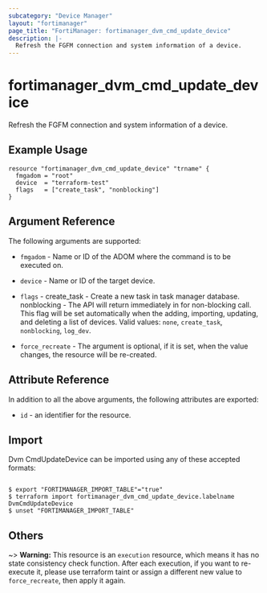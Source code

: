 ```yaml
---
subcategory: "Device Manager"
layout: "fortimanager"
page_title: "FortiManager: fortimanager_dvm_cmd_update_device"
description: |-
  Refresh the FGFM connection and system information of a device.
---
```


# fortimanager_dvm_cmd_update_device
Refresh the FGFM connection and system information of a device.

## Example Usage

```hcl
resource "fortimanager_dvm_cmd_update_device" "trname" {
  fmgadom = "root"
  device  = "terraform-test"
  flags   = ["create_task", "nonblocking"]
}
```

## Argument Reference


The following arguments are supported:


* `fmgadom` - Name or ID of the ADOM where the command is to be executed on.
* `device` - Name or ID of the target device.
* `flags` - create_task - Create a new task in task manager database. nonblocking - The API will return immediately in for non-blocking call. This flag will be set automatically when the adding, importing, updating, and deleting a list of devices. Valid values: `none`, `create_task`, `nonblocking`, `log_dev`.

* `force_recreate` - The argument is optional, if it is set, when the value changes, the resource will be re-created.


## Attribute Reference

In addition to all the above arguments, the following attributes are exported:
* `id` - an identifier for the resource.

## Import

Dvm CmdUpdateDevice can be imported using any of these accepted formats:
```

$ export "FORTIMANAGER_IMPORT_TABLE"="true"
$ terraform import fortimanager_dvm_cmd_update_device.labelname DvmCmdUpdateDevice
$ unset "FORTIMANAGER_IMPORT_TABLE"
```

## Others

~> **Warning:** This resource is an `execution` resource, which means it has no state consistency check function. After each execution, if you want to re-execute it, please use terraform taint or assign a different new value to `force_recreate`, then apply it again.
